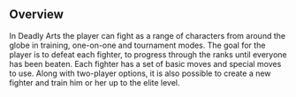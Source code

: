 ## Overview

In Deadly Arts the player can fight as a range of characters from around the globe in training, one-on-one and tournament modes. The goal for the player is to defeat each fighter, to progress through the ranks until everyone has been beaten. Each fighter has a set of basic moves and special moves to use. Along with two-player options, it is also possible to create a new fighter and train him or her up to the elite level.
